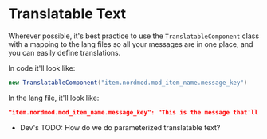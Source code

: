 # Translatable Text
Wherever possible, it's best practice to use the `TranslatableComponent` class with a mapping to the lang files so all your messages are in one place, and you can easily define translations.

In code it'll look like:
```java
new TranslatableComponent("item.nordmod.mod_item_name.message_key")
```

In the lang file, it'll look like:
```json
"item.nordmod.mod_item_name.message_key": "This is the message that'll be displayed"
```

* Dev's TODO: How do we do parameterized translatable text?
